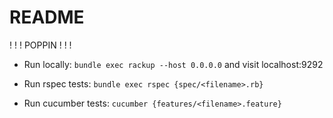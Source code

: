 # README

! ! ! POPPIN ! ! !

* Run locally: `bundle exec rackup --host 0.0.0.0` and visit localhost:9292

* Run rspec tests: `bundle exec rspec {spec/<filename>.rb}`

* Run cucumber tests: `cucumber {features/<filename>.feature}`
